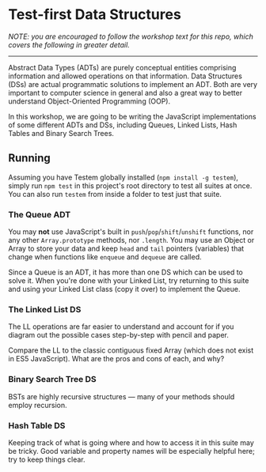 # Test-first Data Structures

*NOTE: you are encouraged to follow the workshop text for this repo, which covers the following in greater detail.*

---

Abstract Data Types (ADTs) are purely conceptual entities comprising information and allowed operations on that information. Data Structures (DSs) are actual programmatic solutions to implement an ADT. Both are very important to computer science in general and also a great way to better understand Object-Oriented Programming (OOP).

In this workshop, we are going to be writing the JavaScript implementations of some different ADTs and DSs, including Queues, Linked Lists, Hash Tables and Binary Search Trees.

## Running

Assuming you have Testem globally installed (`npm install -g testem`), simply run `npm test` in this project's root directory to test all suites at once. You can also run `testem` from inside a folder to test just that suite.

### The Queue ADT

You may **not** use JavaScript's built in `push`/`pop`/`shift`/`unshift` functions, nor any other `Array.prototype` methods, nor `.length`. You may use an Object or Array to store your data and keep `head` and `tail` pointers (variables) that change when functions like `enqueue` and `dequeue` are called.

Since a Queue is an ADT, it has more than one DS which can be used to solve it. When you're done with your Linked List, try returning to this suite and using your Linked List class (copy it over) to implement the Queue.

### The Linked List DS

The LL operations are far easier to understand and account for if you diagram out the possible cases step-by-step with pencil and paper.

Compare the LL to the classic contiguous fixed Array (which does not exist in ES5 JavaScript). What are the pros and cons of each, and why?

### Binary Search Tree DS

BSTs are highly recursive structures — many of your methods should employ recursion.

### Hash Table DS

Keeping track of what is going where and how to access it in this suite may be tricky. Good variable and property names will be especially helpful here; try to keep things clear.
